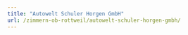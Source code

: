 ```yaml
---
title: "Autowelt Schuler Horgen GmbH"
url: /zimmern-ob-rottweil/autowelt-schuler-horgen-gmbh/
---
```

